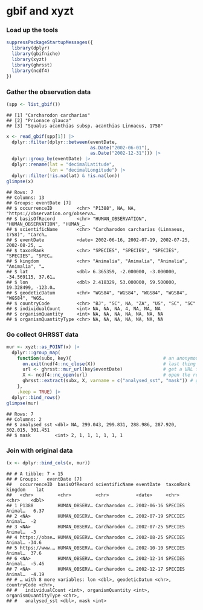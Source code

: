 gbif and xyzt
================

### Load up the tools

``` r
suppressPackageStartupMessages({
  library(dplyr)
  library(gbifniche)
  library(xyzt)
  library(ghrsst)
  library(ncdf4)
})
```

### Gather the observation data

``` r
(spp <- list_gbif())
```

    ## [1] "Carcharodon carcharias"                           
    ## [2] "Prionace glauca"                                  
    ## [3] "Squalus acanthias subsp. acanthias Linnaeus, 1758"

``` r
x <- read_gbif(spp[1]) |>
  dplyr::filter(dplyr::between(eventDate, 
                               as.Date("2002-06-01"), 
                               as.Date("2002-12-31"))) |>
  dplyr::group_by(eventDate) |>
  dplyr::rename(lat = "decimalLatitude",
                lon = "decimalLongitude") |>
  dplyr::filter(!is.na(lat) & !is.na(lon))
glimpse(x)
```

    ## Rows: 7
    ## Columns: 13
    ## Groups: eventDate [7]
    ## $ occurrenceID         <chr> "P1388", NA, NA, "https://observation.org/observa…
    ## $ basisOfRecord        <chr> "HUMAN_OBSERVATION", "HUMAN_OBSERVATION", "HUMAN_…
    ## $ scientificName       <chr> "Carcharodon carcharias (Linnaeus, 1758)", "Carch…
    ## $ eventDate            <date> 2002-06-16, 2002-07-19, 2002-07-25, 2002-08-25, …
    ## $ taxonRank            <chr> "SPECIES", "SPECIES", "SPECIES", "SPECIES", "SPEC…
    ## $ kingdom              <chr> "Animalia", "Animalia", "Animalia", "Animalia", "…
    ## $ lat                  <dbl> 6.365359, -2.000000, -3.000000, -34.569115, 37.61…
    ## $ lon                  <dbl> 2.418329, 53.000000, 59.500000, 19.328499, -123.0…
    ## $ geodeticDatum        <chr> "WGS84", "WGS84", "WGS84", "WGS84", "WGS84", "WGS…
    ## $ countryCode          <chr> "BJ", "SC", NA, "ZA", "US", "SC", "SC"
    ## $ individualCount      <int> NA, NA, NA, 4, NA, NA, NA
    ## $ organismQuantity     <int> NA, NA, NA, NA, NA, NA, NA
    ## $ organismQuantityType <chr> NA, NA, NA, NA, NA, NA, NA

### Go collect GHRSST data

``` r
mur <- xyzt::as_POINT(x) |>
  dplyr:::group_map(
    function(subx, key){                                  # an anonymous function
      on.exit(ncdf4::nc_close(X))                         # last thing is clean up
      url <- ghrsst::mur_url(key$eventDate)               # get a URL for this date
      X <- ncdf4::nc_open(url)                            # open the resource
      ghrsst::extract(subx, X, varname = c("analysed_sst", "mask")) # get and return the goods
    },
    .keep = TRUE) |>
  dplyr::bind_rows()
glimpse(mur)
```

    ## Rows: 7
    ## Columns: 2
    ## $ analysed_sst <dbl> NA, 299.043, 299.831, 288.986, 287.920, 302.015, 301.451
    ## $ mask         <int> 2, 1, 1, 1, 1, 1, 1

### Join with original data

``` r
(x <- dplyr::bind_cols(x, mur))
```

    ## # A tibble: 7 × 15
    ## # Groups:   eventDate [7]
    ##   occurrenceID  basisOfRecord scientificName eventDate  taxonRank kingdom    lat
    ##   <chr>         <chr>         <chr>          <date>     <chr>     <chr>    <dbl>
    ## 1 P1388         HUMAN_OBSERV… Carcharodon c… 2002-06-16 SPECIES   Animal…   6.37
    ## 2 <NA>          HUMAN_OBSERV… Carcharodon c… 2002-07-19 SPECIES   Animal…  -2   
    ## 3 <NA>          HUMAN_OBSERV… Carcharodon c… 2002-07-25 SPECIES   Animal…  -3   
    ## 4 https://obse… HUMAN_OBSERV… Carcharodon c… 2002-08-25 SPECIES   Animal… -34.6 
    ## 5 https://www.… HUMAN_OBSERV… Carcharodon c… 2002-10-10 SPECIES   Animal…  37.6 
    ## 6 <NA>          HUMAN_OBSERV… Carcharodon c… 2002-12-14 SPECIES   Animal…  -5.46
    ## 7 <NA>          HUMAN_OBSERV… Carcharodon c… 2002-12-17 SPECIES   Animal…  -4.19
    ## # … with 8 more variables: lon <dbl>, geodeticDatum <chr>, countryCode <chr>,
    ## #   individualCount <int>, organismQuantity <int>, organismQuantityType <chr>,
    ## #   analysed_sst <dbl>, mask <int>
